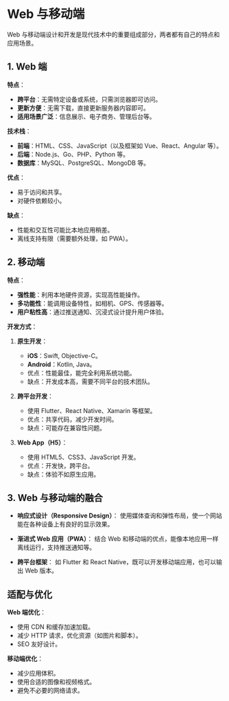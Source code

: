 # Web 与移动端

Web 与移动端设计和开发是现代技术中的重要组成部分，两者都有自己的特点和应用场景。

## **1. Web 端**

**特点**：

- **跨平台**：无需特定设备或系统，只需浏览器即可访问。
- **更新方便**：无需下载，直接更新服务器内容即可。
- **适用场景广泛**：信息展示、电子商务、管理后台等。

**技术栈**：

- **前端**：HTML、CSS、JavaScript（以及框架如 Vue、React、Angular 等）。
- **后端**：Node.js、Go、PHP、Python 等。
- **数据库**：MySQL、PostgreSQL、MongoDB 等。

**优点**：

- 易于访问和共享。
- 对硬件依赖较小。

**缺点**：

- 性能和交互性可能比本地应用稍差。
- 离线支持有限（需要额外处理，如 PWA）。

## **2. 移动端**

**特点**：

- **强性能**：利用本地硬件资源，实现高性能操作。
- **多功能性**：能调用设备特性，如相机、GPS、传感器等。
- **用户粘性高**：通过推送通知、沉浸式设计提升用户体验。

**开发方式**：

1. **原生开发**：

   - **iOS**：Swift, Objective-C。
   - **Android**：Kotlin, Java。
   - 优点：性能最佳，能完全利用系统功能。
   - 缺点：开发成本高，需要不同平台的技术团队。

2. **跨平台开发**：

   - 使用 Flutter、React Native、Xamarin 等框架。
   - 优点：共享代码，减少开发时间。
   - 缺点：可能存在兼容性问题。

3. **Web App（H5）**：
   - 使用 HTML5、CSS3、JavaScript 开发。
   - 优点：开发快，跨平台。
   - 缺点：体验不如原生应用。

## **3. Web 与移动端的融合**

- **响应式设计（Responsive Design）**：
  使用媒体查询和弹性布局，使一个网站能在各种设备上有良好的显示效果。
- **渐进式 Web 应用（PWA）**：
  结合 Web 和移动端的优点，能像本地应用一样离线运行，支持推送通知等。

- **跨平台框架**：
  如 Flutter 和 React Native，既可以开发移动端应用，也可以输出 Web 版本。

## **适配与优化**

**Web 端优化**：

- 使用 CDN 和缓存加速加载。
- 减少 HTTP 请求，优化资源（如图片和脚本）。
- SEO 友好设计。

**移动端优化**：

- 减少应用体积。
- 使用合适的图像和视频格式。
- 避免不必要的网络请求。
